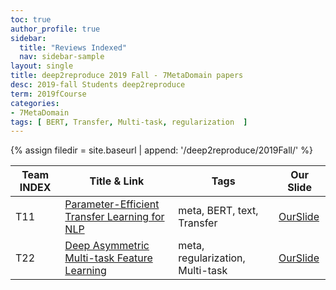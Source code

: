 ```yaml
---
toc: true
author_profile: true
sidebar:
  title: "Reviews Indexed"
  nav: sidebar-sample
layout: single
title: deep2reproduce 2019 Fall - 7MetaDomain papers 
desc: 2019-fall Students deep2reproduce 
term: 2019fCourse
categories:
- 7MetaDomain
tags: [ BERT, Transfer, Multi-task, regularization  ]
---
```



{% assign filedir =  site.baseurl  | append: '/deep2reproduce/2019Fall/' %}



|Team INDEX     |Title  & Link  |  Tags |  Our Slide | 
|------|----------------------------|----------|----------|
|T11   | [Parameter-Efficient Transfer Learning for NLP](https://arxiv.org/abs/1902.00751)| meta, BERT, text, Transfer| [OurSlide]({{filedir}}/T11_Schoch_Stephaniesns2gr_Parameter-Efficient_Transfer.pdf) | 
|T22  | [Deep Asymmetric Multi-task Feature Learning](http://proceedings.mlr.press/v80/lee18d/lee18d.pdf)| meta, regularization, Multi-task | [OurSlide]({{filedir}}/T22_Yao_Davidsy8wg_Asymmetric_Multi-task.pdf) | 
